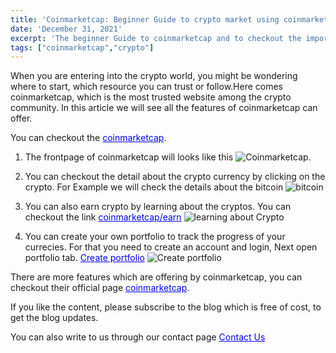 ```yaml
---
title: 'Coinmarketcap: Beginner Guide to crypto market using coinmarketcap'
date: 'December 31, 2021'
excerpt: 'The beginner Guide to coinmarketcap and to checkout the important features to start into crypto world '
tags: ["coinmarketcap","crypto"]
---
```

When you are entering into the crypto world, you might be wondering where to start, which resource you can trust or follow.Here comes coinmarketcap, which is the most trusted website among the crypto community. In this article we will see all the features of coinmarketcap can offer.

You can checkout the <a style="color: blue" href="https://coinmarketcap.com/" target="_blank">coinmarketcap</a>.

1) The frontpage of coinmarketcap will looks like this
![Coinmarketcap](/images/posts/posts_1_coinmarketcap_1.png).

2) You can checkout the detail about the crypto currency by clicking on the crypto.
For Example we will check the details about the bitcoin 
![bitcoin](/images/posts/posts_1_coinmarketcap_2.png)

3) You can also earn crypto by learning about the cryptos. You can checkout the link <a style="color: blue" href="https://coinmarketcap.com/earn/" target="_blank">coinmarketcap/earn</a>
![learning about Crypto](/images/posts/posts_1_coinmarketcap_3.png)

4) You can create your own portfolio to track the progress of your currecies. For that you need to create an account and login, Next open portfolio tab.
<a style="color: blue" href="https://coinmarketcap.com/portfolio-tracker/" target="_blank">Create portfolio</a>
![Create portfolio](/images/posts/posts_1_coinmarketcap_4.png)

There are more features which are offering by coinmarketcap, you can checkout their official page <a style="color: blue" href="https://coinmarketcap.com/" target="_blank">coinmarketcap</a>.

If you like the content, please subscribe to the blog which is free of cost, to get the blog updates.

You can also write to us through our contact page <a style="color: blue" href="/contact">Contact Us</a>

 
